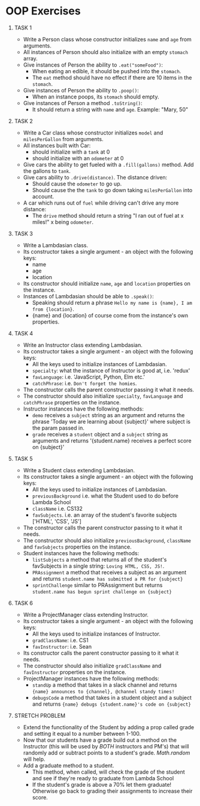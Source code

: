 # OOP Exercises

1) TASK 1
    - Write a Person class whose constructor initializes `name` and `age` from arguments.
    - All instances of Person should also initialize with an empty `stomach` array.
    - Give instances of Person the ability to `.eat("someFood")`:
        + When eating an edible, it should be pushed into the `stomach`.
        + The `eat` method should have no effect if there are 10 items in the `stomach`.
    - Give instances of Person the ability to `.poop()`:
        + When an instance poops, its `stomach` should empty.
    - Give instances of Person a method `.toString()`:
        + It should return a string with `name` and `age`. Example: "Mary, 50"

2) TASK 2
    - Write a Car class whose constructor initializes `model` and `milesPerGallon` from arguments.
    - All instances built with Car:
        + should initialize with a `tank` at 0
        + should initialize with an `odometer` at 0
    - Give cars the ability to get fueled with a `.fill(gallons)` method. Add the gallons to `tank`.
    - Give cars ability to `.drive(distance)`. The distance driven:
        + Should cause the `odometer` to go up.
        + Should cause the the `tank` to go down taking `milesPerGallon` into account.
    - A car which runs out of `fuel` while driving can't drive any more distance:
        + The `drive` method should return a string "I ran out of fuel at x miles!" x being `odometer`.

3) TASK 3
    - Write a Lambdasian class.
    - Its constructor takes a single argument - an object with the following keys:
        + name
        + age
        + location
    - Its constructor should initialize `name`, `age` and `location` properties on the instance.
    - Instances of Lambdasian should be able to `.speak()`:
        + Speaking should return a phrase `Hello my name is {name}, I am from {location}`.
        + {name} and {location} of course come from the instance's own properties.

4) TASK 4
    - Write an Instructor class extending Lambdasian.
    - Its constructor takes a single argument - an object with the following keys:
        + All the keys used to initialize instances of Lambdasian.
        + `specialty`: what the instance of Instructor is good at, i.e. 'redux'
        + `favLanguage`: i.e. 'JavaScript, Python, Elm etc.'
        + `catchPhrase`: i.e. `Don't forget the homies`.
    - The constructor calls the parent constructor passing it what it needs.
    - The constructor should also initialize `specialty`, `favLanguage` and `catchPhrase` properties on the instance.
    - Instructor instances have the following methods:
        + `demo` receives a `subject` string as an argument and returns the phrase 'Today we are learning about {subject}' where subject is the param passed in.
        + `grade` receives a `student` object and a `subject` string as arguments and returns '{student.name} receives a perfect score on {subject}'

5) TASK 5
    - Write a Student class extending Lambdasian.
    - Its constructor takes a single argument -  an object with the following keys:
        + All the keys used to initialize instances of Lambdasian.
        + `previousBackground` i.e. what the Student used to do before Lambda School
        + `className` i.e. CS132
        + `favSubjects`. i.e. an array of the student's favorite subjects ['HTML', 'CSS', 'JS']
    - The constructor calls the parent constructor passing to it what it needs.
    - The constructor should also initialize `previousBackground`, `className` and `favSubjects` properties on the instance.
    - Student instances have the following methods:
        + `listSubjects` a method that returns all of the student's favSubjects in a single string: `Loving HTML, CSS, JS!`.
        + `PRAssignment` a method that receives a subject as an argument and returns `student.name has submitted a PR for {subject}`
        + `sprintChallenge` similar to PRAssignment but returns `student.name has begun sprint challenge on {subject}`

6) TASK 6
    - Write a ProjectManager class extending Instructor.
    - Its constructor takes a single argument - an object with the following keys:
        + All the keys used to initialize instances of Instructor.
        + `gradClassName`: i.e. CS1
        + `favInstructor`: i.e. Sean
    - Its constructor calls the parent constructor passing to it what it needs.
    - The constructor should also initialize `gradClassName` and `favInstructor` properties on the instance.
    - ProjectManager instances have the following methods:
        + `standUp` a method that takes in a slack channel and returns `{name} announces to {channel}, @channel standy times!`
        + `debugsCode` a method that takes in a student object and a subject and returns `{name} debugs {student.name}'s code on {subject}`

7) STRETCH PROBLEM
    - Extend the functionality of the Student by adding a prop called grade and setting it equal to a number between 1-100.
    - Now that our students have a grade build out a method on the Instructor (this will be used by _BOTH_ instructors and PM's) that will randomly add or subtract points to a student's grade. _Math.random_ will help.
    - Add a graduate method to a student.
      + This method, when called, will check the grade of the student and see if they're ready to graduate from Lambda School
      + If the student's grade is above a 70% let them graduate! Otherwise go back to grading their assignments to increase their score.